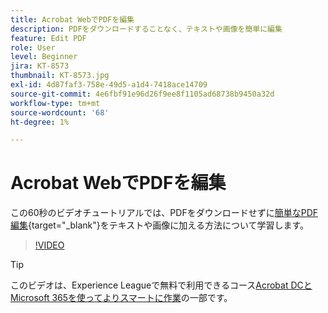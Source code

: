 ```yaml
---
title: Acrobat WebでPDFを編集
description: PDFをダウンロードすることなく、テキストや画像を簡単に編集
feature: Edit PDF
role: User
level: Beginner
jira: KT-8573
thumbnail: KT-8573.jpg
exl-id: 4d87faf3-758e-49d5-a1d4-7418ace14709
source-git-commit: 4e6fbf91e96d26f9ee8f1105ad68738b9450a32d
workflow-type: tm+mt
source-wordcount: '68'
ht-degree: 1%

---
```


# Acrobat WebでPDFを編集

この60秒のビデオチュートリアルでは、PDFをダウンロードせずに[簡単なPDF編集](https://www.adobe.com/jp/acrobat/online/pdf-editor.html){target="_blank"}をテキストや画像に加える方法について学習します。

>[!VIDEO](https://video.tv.adobe.com/v/336362?quality=12&learn=on&hidetitle=true)

>[!TIP]
>
>このビデオは、Experience Leagueで無料で利用できるコース[Acrobat DCとMicrosoft 365を使ってよりスマートに作業](https://experienceleague.adobe.com/?recommended=Acrobat-U-1-2021.microsoft365)の一部です。
